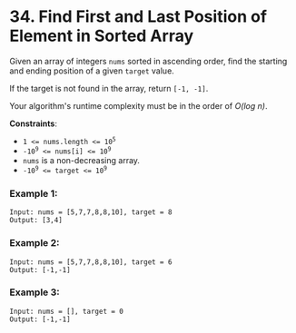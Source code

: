 # 34. Find First and Last Position of Element in Sorted Array

Given an array of integers `nums` sorted in ascending order, find the starting and ending position of a given `target` value.

If the target is not found in the array, return `[-1, -1]`.

Your algorithm's runtime complexity must be in the order of *O(log n)*.

**Constraints**:
- <code>1 <= nums.length <= 10<sup>5</sup></code>
- <code>-10<sup>9</sup> <= nums[i] <= 10<sup>9</sup></code>
- `nums` is a non-decreasing array.
- <code>-10<sup>9</sup> <= target <= 10<sup>9</sup></code>

### Example 1:
```
Input: nums = [5,7,7,8,8,10], target = 8
Output: [3,4]
```

### Example 2:
```
Input: nums = [5,7,7,8,8,10], target = 6
Output: [-1,-1]
```

### Example 3:
```
Input: nums = [], target = 0
Output: [-1,-1]
```